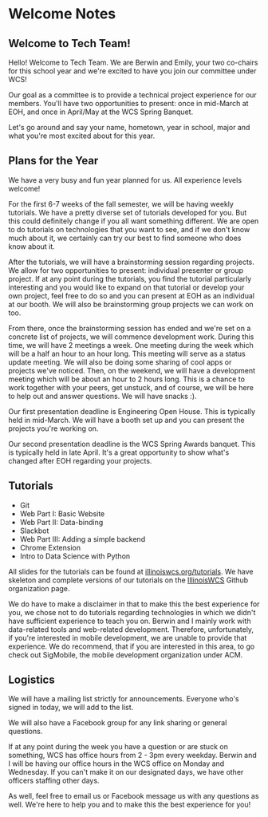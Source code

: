 # Welcome Notes

## Welcome to Tech Team!

Hello! Welcome to Tech Team. We are Berwin and Emily, your two co-chairs for this school year and we're excited to have you join our committee under WCS!

Our goal as a committee is to provide a technical project experience for our members. You'll have two opportunities to present: once in mid-March at EOH, and once in April/May at the WCS Spring Banquet.

Let's go around and say your name, hometown, year in school, major and what you're most excited about for this year.

## Plans for the Year

We have a very busy and fun year planned for us. All experience levels welcome!

For the first 6-7 weeks of the fall semester, we will be having weekly tutorials. We have a pretty diverse set of tutorials developed for you. But this could definitely change if you all want something different. We are open to do tutorials on technologies that you want to see, and if we don't know much about it, we certainly can try our best to find someone who does know about it.

After the tutorials, we will have a brainstorming session regarding projects. We allow for two opportunities to present: individual presenter or group project. If at any point during the tutorials, you find the tutorial particularly interesting and you would like to expand on that tutorial or develop your own project, feel free to do so and you can present at EOH as an individual at our booth. We will also be brainstorming group projects we can work on too.

From there, once the brainstorming session has ended and we're set on a concrete list of projects, we will commence development work. During this time, we will have 2 meetings a week. One meeting during the week which will be a half an hour to an hour long. This meeting will serve as a status update meeting. We will also be doing some sharing of cool apps or projects we've noticed. Then, on the weekend, we will have a development meeting which will be about an hour to 2 hours long. This is a chance to work together with your peers, get unstuck, and of course, we will be here to help out and answer questions. We will have snacks :).

Our first presentation deadline is Engineering Open House. This is typically held in mid-March. We will have a booth set up and you can present the projects you're working on.

Our second presentation deadline is the WCS Spring Awards banquet. This is typically held in late April. It's a great opportunity to show what's changed after EOH regarding your projects.

## Tutorials

- Git
- Web Part I: Basic Website
- Web Part II: Data-binding
- Slackbot
- Web Part III: Adding a simple backend
- Chrome Extension
- Intro to Data Science with Python

All slides for the tutorials can be found at [illinoiswcs.org/tutorials](http://illinoiswcs.org/tutorials). We have skeleton and complete versions of our tutorials on the [IllinoisWCS](http://github.com/illinoiswcs) Github organization page.

We do have to make a disclaimer in that to make this the best experience for you, we chose not to do tutorials regarding technologies in which we didn't have sufficient experience to teach you on. Berwin and I mainly work with data-related tools and web-related development. Therefore, unfortunately, if you're interested in mobile development, we are unable to provide that experience. We do recommend, that if you are interested in this area, to go check out SigMobile, the mobile development organization under ACM.

## Logistics

We will have a mailing list strictly for announcements. Everyone who's signed in today, we will add to the list.

We will also have a Facebook group for any link sharing or general questions.

If at any point during the week you have a question or are stuck on something, WCS has office hours from 2 - 3pm every weekday. Berwin and I will be having our office hours in the WCS office on Monday and Wednesday. If you can't make it on our designated days, we have other officers staffing other days.

As well, feel free to email us or Facebook message us with any questions as well. We're here to help you and to make this the best experience for you!